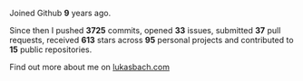 Joined Github **9** years ago.

Since then I pushed **3725** commits, opened **33** issues, submitted **37** pull requests, received **613** stars across **95** personal projects and contributed to **15** public repositories.

Find out more about me on [lukasbach.com](https://lukasbach.com)
